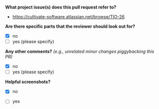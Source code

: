 **What project issue(s) does this pull request refer to?**

- https://cultivate-software.atlassian.net/browse/TIO-26

**Are there specific parts that the reviewer should look out for?**

- [x] no
- [ ] yes (please specify)

**Any other comments?** _(e.g., unrelated minor changes piggybacking this PR)_

- [x] no
- [ ] yes (please specify)

**Helpful screenshots?**

- [x] no
- [ ] yes

